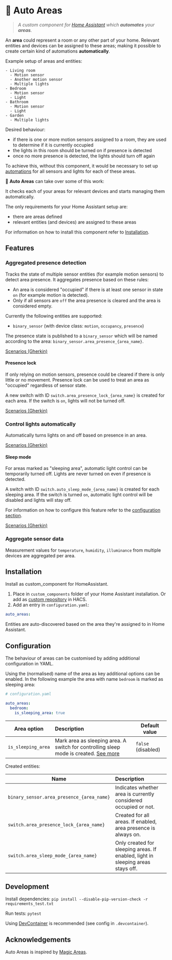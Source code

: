 # 🤖 Auto Areas

> _A custom component for [Home Assistant](https://www.home-assistant.io) which **automates** your **areas**._

An **area** could represent a room or any other part of your home. Relevant entities and devices can be assigned to these areas; making it possible to create certain kind of automations **automatically**.

Example setup of areas and entities:

```
- Living room
  - Motion sensor
  - Another motion sensor
  - Multiple lights
- Bedroom
  - Motion sensor
  - Light
- Bathroom
  - Motion sensor
  - Light
- Garden
  - Multiple lights
```

Desired behaviour:

- if there is one or more motion sensors assigned to a room, they are used to determine if it is currently occupied
- the lights in this room should be turned on if presence is detected
- once no more presence is detected, the lights should turn off again

To achieve this, without this component, it would be necessary to set up [automations](https://www.home-assistant.io/docs/automation/) for all sensors and lights for each of these areas.

🤖 **Auto Areas** can take over some of this work:

It checks each of your areas for relevant devices and starts managing them automatically.

The only requirements for your Home Assistant setup are:

- there are areas defined
- relevant entities (and devices) are assigned to these areas

For information on how to install this component refer to [Installation](#installation).

## Features

### Aggregated presence detection

Tracks the state of multiple sensor entities (for example motion sensors) to detect area presence.
It aggregates presence based on these rules:

- An area is considered "occupied" if there is at least one sensor in state `on` (for example motion is detected).
- Only if all sensors are `off` the area presence is cleared and the area is considered empty.

Currently the following entities are supported:

- `binary_sensor` (with device class: `motion`, `occupancy`, `presence`)

The presence state is published to a `binary_sensor` which will be named according to the area: `binary_sensor.area_presence_{area_name}`.

[Scenarios (Gherkin)](tests/features/presence.feature)

#### Presence lock

If only relying on motion sensors, presence could be cleared if there is only little or no movement. Presence lock can be used to treat an area as "occupied" regardless of sensor state.

A new switch with ID `switch.area_presence_lock_{area_name}` is created for each area. If the switch is `on`, lights will not be turned off.

[Scenarios (Gherkin)](tests/features/presence_lock.feature)

### Control lights automatically

Automatically turns lights on and off based on presence in an area.

[Scenarios (Gherkin)](tests/features/auto_lights.feature)

#### Sleep mode

For areas marked as "sleeping area", automatic light control can be temporarily turned off. Lights are never turned on even if presence is detected.

A switch with ID `switch.auto_sleep_mode_{area_name}` is created for each sleeping area.
If the switch is turned `on`, automatic light control will be disabled and lights will stay off.

For information on how to configure this feature refer to the [configuration section](#configuration).

[Scenarios (Gherkin)](tests/features/sleep_mode.feature)

### Aggregate sensor data

Measurement values for `temperature`, `humidity`, `illuminance` from multiple devices are aggregated per area.

## Installation

Install as custom_component for HomeAssistant.

1. Place in `custom_components` folder of your Home Assistant installation. Or add as [custom repository](https://hacs.xyz/docs/faq/custom_repositories) in HACS.
2. Add an entry in `configuration.yaml`:

```yaml
auto_areas:
```

Entities are auto-discovered based on the area they're assigned to in Home Assistant.

## Configuration

The behaviour of areas can be customised by adding additional configuration in YAML.

Using the (normalised) name of the area as key additional options can be enabled. In the following example the area with name `bedroom` is marked as sleeping area:

```yaml
# configuration.yaml

auto_areas:
  bedroom:
    is_sleeping_area: true
```

| Area option        | Description                                                                                         | Default value      |
| ------------------ | :-------------------------------------------------------------------------------------------------- | ------------------ |
| `is_sleeping_area` | Mark area as sleeping area. A switch for controlling sleep mode is created. [See more](#sleep-mode) | `false` (disabled) |

Created entities:

| Name                                      | Description                                                                     |
| ----------------------------------------- | :------------------------------------------------------------------------------ |
| `binary_sensor.area_presence_{area_name}` | Indicates whether area is currently considered occupied or not.                 |
| `switch.area_presence_lock_{area_name}`   | Created for all areas. If enabled, area presence is always on.                  |
| `switch.area_sleep_mode_{area_name}`      | Only created for sleeping areas. If enabled, light in sleeping areas stays off. |

## Development

Install dependencies:
`pip install --disable-pip-version-check -r requirements_test.txt`

Run tests:
`pytest`

Using [DevContainer](https://code.visualstudio.com/docs/remote/containers) is recommended (see config in `.devcontainer`).

## Acknowledgements

Auto Areas is inspired by [Magic Areas](https://github.com/jseidl/hass-magic_areas).
